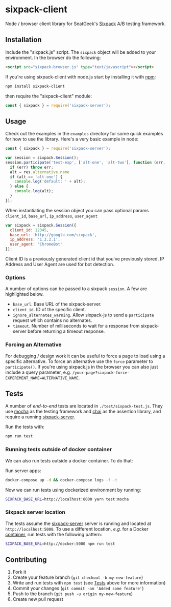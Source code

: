 # sixpack-client

Node / browser client library for SeatGeek's [Sixpack](https://github.com/seatgeek/sixpack) A/B testing framework.

## Installation

Include the "sixpack.js" script. The `sixpack` object will be added to your environment. In the browser do the following:

``` html
<script src="sixpack-browser.js" type="text/javascript"></script>
```

If you're using sixpack-client with node.js start by installing it with [npm](https://www.npmjs.com):

```sh
npm install sixpack-client
```

then require the "sixpack-client" module:

``` javascript
const { sixpack } = require('sixpack-server');
```

## Usage

Check out the examples in the `examples` directory for some quick examples for how to use the library. Here's a very basic example in node:

```js
const { sixpack } = require('sixpack-server');

var session = sixpack.Session();
session.participate('test-exp', ['alt-one', 'alt-two'], function (err, res) {
  if (err) throw err;
  alt = res.alternative.name
  if (alt == 'alt-one') {
    console.log('default: ' + alt);
  } else {
    console.log(alt);
  }
});
```

When instantiating the session object you can pass optional params `client_id`, `base_url`, `ip_address`, `user_agent`

```js
var sixpack = sixpack.Session({
  client_id: 12345,
  base_url: 'http://google.com/sixpack',
  ip_address: '1.2.2.1',
  user_agent: 'ChromeBot'
});
```

Client ID is a previously generated client id that you've previously stored. IP Address and User Agent are used for bot detection.

### Options

A number of options can be passed to a sixpack `session`. A few are highlighted below.

- `base_url`. Base URL of the sixpack-server.
- `client_id`. ID of the specific client.
- `ignore_alternates_warning`. Allow sixpack-js to send a `participate` request which contains no alternates.
- `timeout`. Number of milliseconds to wait for a response from sixpack-server before returning a timeout response.

### Forcing an Alternative

For debugging / design work it can be useful to force a page to load
using a specific alternative. To force an alternative use the `force`
parameter to `participate()`. If you're using sixpack.js in the
browser you can also just include a query parameter,
e.g. `/your-page?sixpack-force-EXPERIMENT_NAME=ALTERNATIVE_NAME`.

## Tests

A number of _end-to-end_ tests are located in `./test/sixpack-test.js`. They use [mocha](https://mochajs.org) as the testing framework and [chai](http://chaijs.com) as the assertion library, and require a running [sixpack-server](https://github.com/seatgeek/sixpack#getting-started).

Run the tests with:
```sh
npm run test
```

### Running tests outside of docker container
We can also run tests outside a docker container. To do that:

Run server apps:
```sh
docker-compose up -d && docker-compose logs -f -t
```

Now we can run tests using dockerized environment by running:
```sh
SIXPACK_BASE_URL=http://localhost:8000 yarn test:mocha
```


### Sixpack server location

The tests assume the [sixpack-server](https://github.com/seatgeek/sixpack) server is running and located at `http://localhost:5000`. To use a different location, _e.g._ for a Docker [container](https://github.com/ainoya/docker-sixpack), run tests with the following pattern:
```sh
SIXPACK_BASE_URL=http://docker:5000 npm run test
```

## Contributing

1. Fork it
2. Create your feature branch (`git checkout -b my-new-feature`)
3. Write and run tests with `npm test` (see [Tests](#tests) above for more information)
4. Commit your changes (`git commit -am 'Added some feature'`)
5. Push to the branch (`git push -u origin my-new-feature`)
6. Create new pull request
